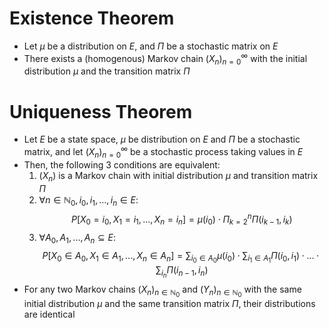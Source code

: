 # Existence Theorem
- Let $\mu$ be a distribution on $E$, and $\Pi$ be a stochastic matrix on $E$
- There exists a (homogenous) Markov chain $(X_n)_{n=0}^\infty$ with the initial distribution $\mu$ and the transition matrix $\Pi$ 
# Uniqueness Theorem
- Let $E$ be a state space, $\mu$ be distribution on $E$ and $\Pi$ be a stochastic matrix, and let $(X_n)_{n=0}^\infty$ be a stochastic process taking values in $E$
- Then, the following 3 conditions are equivalent: 
	1. $(X_n)$ is a Markov chain with initial distribution $\mu$ and transition matrix $\Pi$
	2. $\forall n \in \mathbb N_0,  \, i_0, i_1,...,i_n \in E:$
	$$  P[X_0 = i_0, X_1 = i_1,..., X_n = i_n] = \mu(i_0) \cdot \Pi_{k = 2}^n \Pi(i_{k-1}, i_k)$$
	3. $\forall A_0, A_1,...,A_n \subseteq E:$
	$$P[X_0 \in A_0, X_1 \in A_1,...,X_n \in A_n] = \sum_{i_0 \in A_0}\mu(i_0) \cdot \sum_{i_1 \in A_1} \Pi(i_0, i_1)\cdot ... \cdot \sum_{i_n}\Pi(i_{n-1}, i_n)$$
- For any two Markov chains $(X_n)_{n \in \mathbb N_0}$ and $(Y_n)_{n \in \mathbb N_0}$ with the same initial distribution $\mu$ and the same transition matrix $\Pi$, their distributions are identical 
